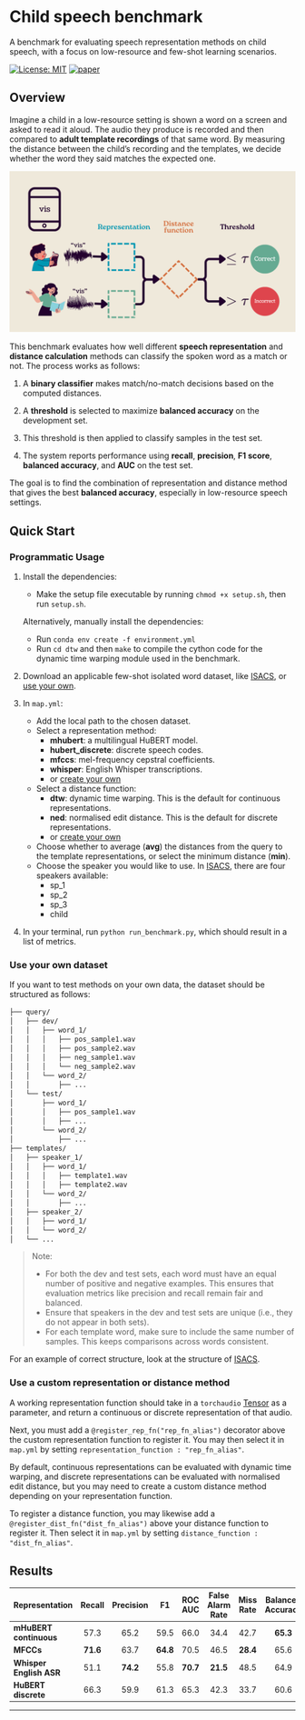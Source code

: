 # Child speech benchmark
A benchmark for evaluating speech representation methods on child speech, with a focus on low-resource and few-shot learning scenarios.

[![License: MIT](https://img.shields.io/badge/License-MIT-blue.svg)](LICENSE)
[![paper](https://img.shields.io/badge/Paper-arXiv-red.svg)](https://arxiv.org/abs/2507.12217)

## Overview

Imagine a child in a low-resource setting is shown a word on a screen and asked to read it aloud. The audio they produce is recorded and then compared to **adult template recordings** of that same word. By measuring the distance between the child’s recording and the templates, we decide whether the word they said matches the expected one.

![Few-shot paper example](fig/system.png)

This benchmark evaluates how well different **speech representation** and **distance calculation** methods can classify the spoken word as a match or not. The process works as follows:

1. A **binary classifier** makes match/no-match decisions based on the computed distances.

2. A **threshold** is selected to maximize **balanced accuracy** on the development set.

3. This threshold is then applied to classify samples in the test set.

4. The system reports performance using **recall**, **precision**, **F1 score**, **balanced accuracy**, and **AUC** on the test set.

The goal is to find the combination of representation and distance method that gives the best **balanced accuracy**, especially in low-resource speech settings.

## Quick Start
### Programmatic Usage

1. Install the dependencies:

    - Make the setup file executable by running ``chmod +x setup.sh``, then run ``setup.sh``.

    Alternatively, manually install the dependencies:
    - Run ``conda env create -f environment.yml``
    - Run ``cd dtw`` and then ``make`` to compile the cython code for the dynamic time warping module used in the benchmark.


2. Download an applicable few-shot isolated word dataset, like [ISACS](https://reubix29.github.io/isolated-afrikaans-child-speech/), or [use your own](#use-your-own-dataset).

3. In `map.yml`:
    - Add the local path to the chosen dataset.
    - Select a representation method:
        - **mhubert**: a multilingual HuBERT model.
        - **hubert_discrete**: discrete speech codes.
        - **mfccs**: mel-frequency cepstral coefficients.
        - **whisper**: English Whisper transcriptions.
        - or [create your own](#test-a-custom-representation-or-distance-method)
    - Select a distance function:
        - **dtw**: dynamic time warping. This is the default for continuous representations. 
        - **ned**: normalised edit distance. This is the default for discrete representations.
        - or [create your own](#test-a-custom-representation-or-distance-method)
    - Choose whether to average (**avg**) the distances from the query to the template representations, or select the minimum distance (**min**).
    - Choose the speaker you would like to use. In [ISACS](https://reubix29.github.io/isolated-afrikaans-child-speech/), there are four speakers available:
        - sp_1
        - sp_2
        - sp_3
        - child

5. In your terminal, run `python run_benchmark.py`, which should result in a list of metrics.

### Use your own dataset

If you want to test methods on your own data, the dataset should be structured as follows:

```dataset/
├── query/
│   ├── dev/
│   │   ├── word_1/
│   │   │   ├── pos_sample1.wav
│   │   │   ├── pos_sample2.wav
│   │   │   ├── neg_sample1.wav
│   │   │   └── neg_sample2.wav
│   │   └── word_2/
│   │       ├── ...
│   └── test/
│       ├── word_1/
│       │   ├── pos_sample1.wav
│       │   ├── ...
│       └── word_2/
│           ├── ...
├── templates/
│   ├── speaker_1/
│   │   ├── word_1/
│   │   │   ├── template1.wav
│   │   │   ├── template2.wav
│   │   └── word_2/
│   │       ├── ...
│   ├── speaker_2/
│   │   ├── word_1/
│   │   └── word_2/
│   └── ...
```

> Note:
> - For both the dev and test sets, each word must have an equal number of positive and negative examples. This ensures that evaluation metrics like precision and recall remain fair and balanced.
> - Ensure that speakers in the dev and test sets are unique (i.e., they do not appear in both sets).
> - For each template word, make sure to include the same number of samples. This keeps comparisons across words consistent.

For an example of correct structure, look at the structure of [ISACS](https://reubix29.github.io/isolated-afrikaans-child-speech/).

### Use a custom representation or distance method

A working representation function should take in a `torchaudio` [Tensor](https://docs.pytorch.org/audio/stable/generated/torchaudio.load.html#torchaudio.load) as a parameter, and return a continuous or discrete representation of that audio.

Next, you must add a `@register_rep_fn("rep_fn_alias")` decorator above the custom representation function to register it. You may then select it in `map.yml` by setting `representation_function : "rep_fn_alias"`.

By default, continuous representations can be evaluated with dynamic time warping, and discrete representations can be evaluated with normalised edit distance, but you may need to create a custom distance method depending on your representation function.

To register a distance function, you may likewise add a `@register_dist_fn("dist_fn_alias")` above your distance function to register it. Then select it in `map.yml` by setting `distance_function : "dist_fn_alias"`.


## Results

| Representation| Recall | Precision | F1 | ROC AUC | False Alarm Rate | Miss Rate | Balanced Accuracy |
|:---|:---:|:---:|:---:|:---:|:---:|:---:|:---:|
| **mHuBERT continuous**| 57.3 | 65.2 | 59.5 | 66.0 | 34.4 | 42.7 | **65.3** | 
| **MFCCs** | **71.6** | 63.7 | **64.8** | 70.5 | 46.5 | **28.4** | 65.6 |
| **Whisper English ASR** | 51.1 | **74.2** | 55.8 | **70.7** | **21.5** | 48.5 | 64.9| 
| **HuBERT discrete** | 66.3 | 59.9 | 61.3 | 65.3 | 42.3 | 33.7 | 60.6 |
-----

